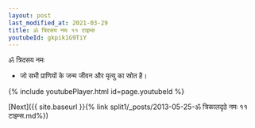 ```yaml
---
layout: post
last_modified_at: 2021-03-29
title: ॐ त्रिदसय नमः ११ टाइम्स
youtubeId: gkpik1G9TiY
---
```

 
 
 ॐ त्रिदसय नमः  
 
 -  जो सभी प्राणियों के जन्म जीवन और मृत्यु का स्रोत है। 
 
  
 
  
 
 
 
 
 
 


{% include youtubePlayer.html id=page.youtubeId %}
 
[Next]({{ site.baseurl }}{% link  split1/_posts/2013-05-25-ॐ त्रिकालदृठे नमः ११ टाइम्स.md%})
 
